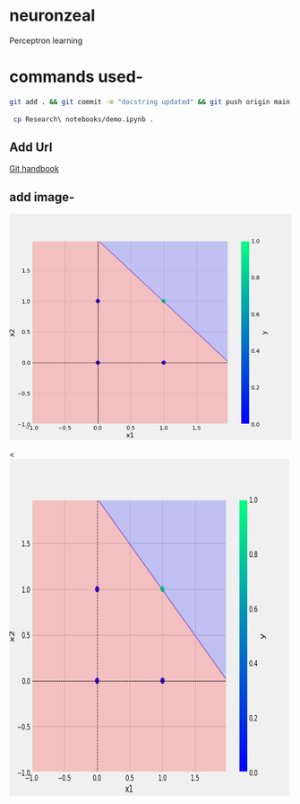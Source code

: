 # neuronzeal
Perceptron learning


# commands used-

```bash
git add . && git commit -m "docstring updated" && git push origin main
```

```bash
 cp Research\ notebooks/demo.ipynb .
 ```

 ## Add Url
 [Git handbook](https://guides.github.com/introduction/git-handbook/)
 ## add image-
 ![sample Image](plots/and.png)

 <<img src="plots/and.png" alt="Girl in a jacket" width="500" height="600">
>

